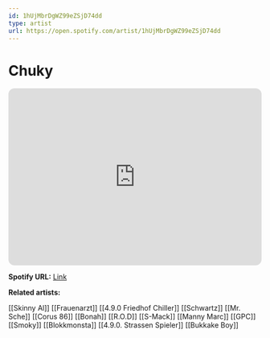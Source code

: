 ```yaml
---
id: 1hUjMbrDgWZ99eZSjD74dd
type: artist
url: https://open.spotify.com/artist/1hUjMbrDgWZ99eZSjD74dd
---
```

# Chuky

<iframe style="border-radius:12px" src="https://open.spotify.com/embed/artist/1hUjMbrDgWZ99eZSjD74dd" width="100%" height="352" frameBorder="0" allowfullscreen="" allow="autoplay; clipboard-write; encrypted-media; fullscreen; picture-in-picture" loading="lazy"></iframe>

**Spotify URL:** [Link](https://open.spotify.com/artist/1hUjMbrDgWZ99eZSjD74dd)

**Related artists:**

[[Skinny Al]]
[[Frauenarzt]]
[[4.9.0 Friedhof Chiller]]
[[Schwartz]]
[[Mr. Sche]]
[[Corus 86]]
[[Bonah]]
[[R.O.D]]
[[S-Mack]]
[[Manny Marc]]
[[GPC]]
[[Smoky]]
[[Blokkmonsta]]
[[4.9.0. Strassen Spieler]]
[[Bukkake Boy]]
